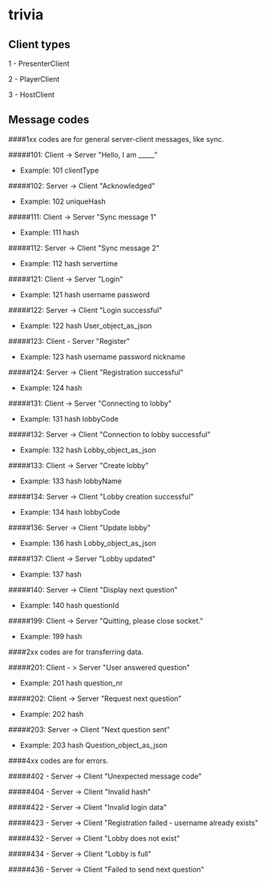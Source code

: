 # trivia



## Client types
1 - PresenterClient

2 - PlayerClient

3 - HostClient


## Message codes
####1xx codes are for general server-client messages, like sync.

#####101: Client -> Server "Hello, I am _____"
- Example: 101 clientType

#####102: Server -> Client "Acknowledged"
- Example: 102 uniqueHash

#####111: Client -> Server "Sync message 1"
- Example: 111 hash

#####112: Server -> Client "Sync message 2"
- Example: 112 hash servertime

#####121: Client -> Server "Login"
- Example: 121 hash username password

#####122: Server -> Client "Login successful"
- Example: 122 hash User_object_as_json

#####123: Client - Server "Register"
- Example: 123 hash username password nickname

#####124: Server -> Client "Registration successful"
- Example: 124 hash

#####131: Client -> Server "Connecting to lobby"
- Example: 131 hash lobbyCode

#####132: Server -> Client "Connection to lobby successful"
- Example: 132 hash Lobby_object_as_json

#####133: Client -> Server "Create lobby"
- Example: 133 hash lobbyName

#####134: Server -> Client "Lobby creation successful"
- Example: 134 hash lobbyCode

#####136: Server -> Client "Update lobby"
- Example: 136 hash Lobby_object_as_json

#####137: Client -> Server "Lobby updated"
- Example: 137 hash

#####140: Server -> Client "Display next question"
- Example: 140 hash questionId

#####199: Client -> Server "Quitting, please close socket."
- Example: 199 hash 

####2xx codes are for transferring data.

#####201: Client - > Server "User answered question"
- Example: 201 hash question_nr

#####202: Client -> Server "Request next question"
- Example: 202 hash

#####203: Server -> Client "Next question sent"
- Example: 203 hash Question_object_as_json



####4xx codes are for errors.

#####402 - Server -> Client "Unexpected message code"

#####404 - Server -> Client "Invalid hash"

#####422 - Server -> Client "Invalid login data"

#####423 - Server -> Client "Registration failed - username already exists"
 
#####432 - Server -> Client "Lobby does not exist"

#####434 - Server -> Client "Lobby is full"

#####436 - Server -> Client "Failed to send next question"
